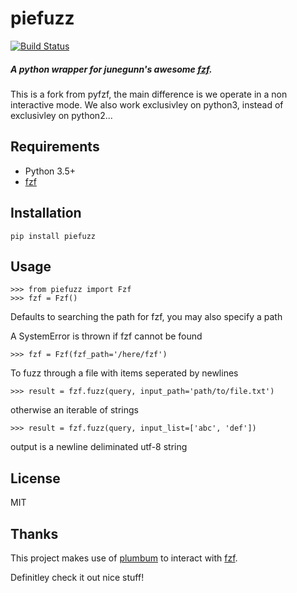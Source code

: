 piefuzz
=======
[![Build Status](https://travis-ci.org/timeyyy/piefuzz.svg)](https://travis-ci.org/timeyyy/piefuzz)

##### A python wrapper for *junegunn*'s awesome [fzf](https://github.com/junegunn/fzf).

This is a fork from pyfzf, the main difference is we operate in a non interactive mode.
We also work exclusivley on python3, instead of exclusivley on python2...

Requirements
------------

* Python 3.5+
* [fzf](https://github.com/junegunn/fzf)


Installation
------------
	pip install piefuzz

Usage
-----
    >>> from piefuzz import Fzf
    >>> fzf = Fzf()

Defaults to searching the path for fzf, you may also specify a path

A SystemError is thrown if fzf cannot be found

    >>> fzf = Fzf(fzf_path='/here/fzf')


To fuzz through a file with items seperated by newlines

    >>> result = fzf.fuzz(query, input_path='path/to/file.txt')

otherwise an iterable of strings

    >>> result = fzf.fuzz(query, input_list=['abc', 'def'])

output is a newline deliminated utf-8 string


License
-------
MIT

Thanks
------
This project makes use of [plumbum](http://plumbum.readthedocs.org/) to interact with [fzf](https://github.com/junegunn/fzf).

Definitley check it out nice stuff!
